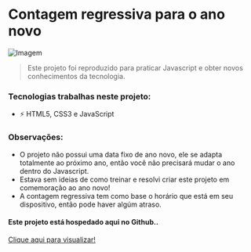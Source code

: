 # Contagem regressiva para o ano novo

<img src="https://cdn.discordapp.com/attachments/753576544819085382/927549991696891934/unknown.png" alt="Imagem">

> Este projeto foi reproduzido para praticar Javascript e obter novos conhecimentos da tecnologia.

### Tecnologias trabalhas neste projeto:

- ⚡ HTML5, CSS3 e JavaScript

### Observações:
- O projeto não possui uma data fixo de ano novo, ele se adapta totalmente ao próximo ano, então você não precisará mudar o ano dentro do Javascript.
- Estava sem ideias de como treinar e resolvi criar este projeto em comemoração ao ano novo!
- A contagem regressiva tem como base o horário que está em seu dispositivo, então pode haver algúm atraso.

#### Este projeto está hospedado aqui no Github..
<p><a href="https://alissonfelipeee.github.io/countdown-year/" target="_blank" rel="noopener">Clique aqui para visualizar!</p>
